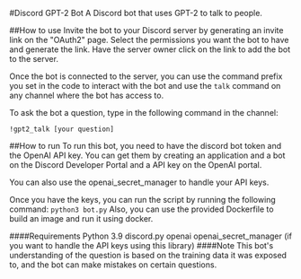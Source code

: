 #Discord GPT-2 Bot
A Discord bot that uses GPT-2 to talk to people.

##How to use
Invite the bot to your Discord server by generating an invite link on the "OAuth2" page. Select the permissions you want the bot to have and generate the link. Have the server owner click on the link to add the bot to the server.

Once the bot is connected to the server, you can use the command prefix you set in the code to interact with the bot and use the `talk` command on any channel where the bot has access to.

To ask the bot a question, type in the following command in the channel:
```
!gpt2_talk [your question]
```
##How to run
To run this bot, you need to have the discord bot token and the OpenAI API key. You can get them by creating an application and a bot on the Discord Developer Portal and a API key on the OpenAI portal.

You can also use the openai_secret_manager to handle your API keys.

Once you have the keys, you can run the script by running the following command:
`python3 bot.py`
Also, you can use the provided Dockerfile to build an image and run it using docker.

####Requirements
Python 3.9
discord.py
openai
openai_secret_manager (if you want to handle the API keys using this library)
####Note
This bot's understanding of the question is based on the training data it was exposed to, and the bot can make mistakes on certain questions.